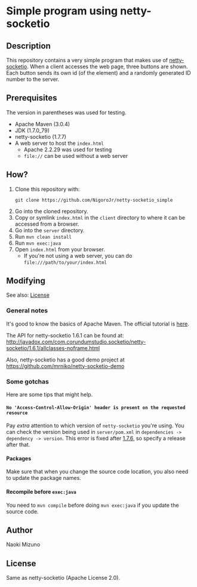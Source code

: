 # Simple program using netty-socketio
## Description
This repository contains a very simple program that makes use of
[netty-socketio](https://github.com/mrniko/netty-socketio). When a client
accesses the web page, three buttons are shown. Each button sends its own id
(of the element) and a randomly generated ID number to the server.

## Prerequisites
The version in parentheses was used for testing.

* Apache Maven (3.0.4)
* JDK (1.7.0_79)
* netty-socketio (1.7.7)
* A web server to host the `index.html`
    - Apache 2.2.29 was used for testing
    - `file://` can be used without a web server

## How?
1. Clone this repository with:
    ```
    git clone https://github.com/NigoroJr/netty-socketio_simple
    ```
2. Go into the cloned repository.
3. Copy or symlink `index.html` in the `client` directory to where it can be
   accessed from a browser.
4. Go into the `server` directory.
5. Run `mvn clean install`
6. Run `mvn exec:java`
7. Open `index.html` from your browser.
    - If you're not using a web server, you can do
      `file:///path/to/your/index.html`

## Modifying
See also: [License](#license)

### General notes
It's good to know the basics of Apache Maven. The official tutorial is
[here](https://maven.apache.org/guides/getting-started/maven-in-five-minutes.html).

The API for netty-socketio 1.6.1 can be found at:
http://javadox.com/com.corundumstudio.socketio/netty-socketio/1.6.1/allclasses-noframe.html

Also, netty-socketio has a good demo project at
https://github.com/mrniko/netty-socketio-demo

### Some gotchas
Here are some tips that might help.

#### `No 'Access-Control-Allow-Origin' header is present on the requested resource`
Pay *extra* attention to which version of `netty-socketio` you're using. You
can check the version being used in `server/pom.xml` in `dependencies ->
dependency -> version`. This error is fixed after
[1.7.6](https://github.com/mrniko/netty-socketio#17-jan-2015---version-176-released),
so specify a release after that.

#### Packages
Make sure that when you change the source code location, you also need to
update the package names.

#### Recompile before `exec:java`
You need to `mvn compile` before doing `mvn exec:java` if you update the
source code.

## Author
Naoki Mizuno

## License
Same as netty-socketio (Apache License 2.0).
